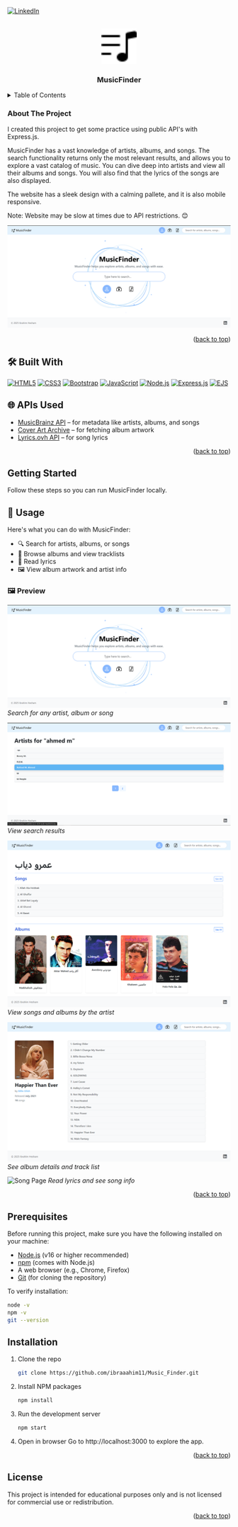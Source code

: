 <a id="readme-top"></a>
[![LinkedIn](https://img.shields.io/badge/LinkedIn-Profile-blue?logo=linkedin)](https://www.linkedin.com/in/ibrahim-hesham-abdel-dayem/)

<!-- PROJECT LOGO -->
<br />
<div align="center">
  <a href="https://github.com/ibraaahim11/Music_Finder">
    <img src="public/images/logo.svg" alt="Logo" width="80" height="80">
  </a>

<h3 align="center">MusicFinder</h3>

</div>

<!-- TABLE OF CONTENTS -->
<details>
  <summary>Table of Contents</summary>
  <ol>
    <li>
      <a href="#about-the-project">About The Project</a>
      <ul>
        <li><a href="#built-with">Built With</a></li>
        <li><a href="#ap-is-used">APIs Used</a></li>
      </ul>
    </li>
    <li><a href="#getting-started">Getting Started</a></li>
    <li>
      <a href="#usage">Usage</a>
      <ul>
        <li><a href="#preview">Preview</a></li>
      </ul>
    </li>
    <li><a href="#prerequisites">Prerequisites</a></li>
    <li><a href="#installation">Installation</a></li>
    <li><a href="#license">License</a></li>
  </ol>
</details>


<!-- ABOUT THE PROJECT -->

### <a id="about-the-project"></a>About The Project

I created this project to get some practice using public API's with Express.js.

MusicFinder has a vast knowledge of artists, albums, and songs. The search functionality returns only the most relevant results, and allows you to explore a vast catalog of music. You can dive deep into artists and view all their albums and songs. You will also find that the lyrics of the songs are also displayed.

The website has a sleek design with a calming pallete, and it is also mobile responsive.

Note: Website may be slow at times due to API restrictions. 😊

![Search Example](./public/images/readme-images/home-sample.png)

<p align="right">(<a href="#readme-top">back to top</a>)</p>

## <a id="built-with"></a>🛠️ Built With

[![HTML5](https://img.shields.io/badge/HTML5-E34F26?style=for-the-badge&logo=html5&logoColor=white)](https://developer.mozilla.org/en-US/docs/Web/HTML)
[![CSS3](https://img.shields.io/badge/CSS3-1572B6?style=for-the-badge&logo=css3&logoColor=white)](https://developer.mozilla.org/en-US/docs/Web/CSS)
[![Bootstrap](https://img.shields.io/badge/Bootstrap-7952B3?style=for-the-badge&logo=bootstrap&logoColor=white)](https://getbootstrap.com/)
[![JavaScript](https://img.shields.io/badge/JavaScript-F7DF1E?style=for-the-badge&logo=javascript&logoColor=black)](https://developer.mozilla.org/en-US/docs/Web/JavaScript)
[![Node.js](https://img.shields.io/badge/Node.js-339933?style=for-the-badge&logo=nodedotjs&logoColor=white)](https://nodejs.org/)
[![Express.js](https://img.shields.io/badge/Express.js-000000?style=for-the-badge&logo=express&logoColor=white)](https://expressjs.com/)
[![EJS](https://img.shields.io/badge/EJS-8C8C8C?style=for-the-badge&logo=ejs&logoColor=white)](https://ejs.co/)

## <a id="ap-is-used"></a>🌐 APIs Used

- [MusicBrainz API](https://musicbrainz.org/doc/MusicBrainz_API) – for metadata like artists, albums, and songs
- [Cover Art Archive](https://musicbrainz.org/doc/Cover_Art_Archive) – for fetching album artwork
- [Lyrics.ovh API](https://lyricsovh.docs.apiary.io/#) – for song lyrics

<p align="right">(<a href="#readme-top">back to top</a>)</p>

<!-- GETTING STARTED -->

## <a id="getting-started"></a>Getting Started

Follow these steps so you can run MusicFinder locally.

<!-- USAGE EXAMPLES -->

## <a id="usage"></a>📖 Usage

Here's what you can do with MusicFinder:

- 🔍 Search for artists, albums, or songs
- 🎵 Browse albums and view tracklists
- 📜 Read lyrics
- 🖼️ View album artwork and artist info

### <a id="preview"></a>🖼️ Preview

![Search Example](./public/images/readme-images/home-sample.png)
_Search for any artist, album or song_

![Search Results Example](./public/images/readme-images/search-results.png)
_View search results_

![Artist Page](./public/images/readme-images/artist.png)
_View songs and albums by the artist_

![Album Page](./public/images/readme-images/album.png)
_See album details and track list_

![Song Page](./public/images/readme-images/song.png)
_Read lyrics and see song info_

<p align="right">(<a href="#readme-top">back to top</a>)</p>

## <a id="prerequisites"></a>Prerequisites

Before running this project, make sure you have the following installed on your machine:

- [Node.js](https://nodejs.org/) (v16 or higher recommended)
- [npm](https://www.npmjs.com/) (comes with Node.js)
- A web browser (e.g., Chrome, Firefox)
- [Git](https://git-scm.com/) (for cloning the repository)

To verify installation:

```bash
node -v
npm -v
git --version
```

## <a id="installation"></a>Installation

1. Clone the repo

   ```sh
   git clone https://github.com/ibraaahim11/Music_Finder.git
   ```

2. Install NPM packages

   ```sh
   npm install
   ```

3. Run the development server
   ```sh
   npm start
   ```
4. Open in browser
   Go to http://localhost:3000 to explore the app.

<p align="right">(<a href="#readme-top">back to top</a>)</p>

<!-- LICENSE -->

## <a id="license"></a>License

This project is intended for educational purposes only and is not licensed for commercial use or redistribution.

<p align="right">(<a href="#readme-top">back to top</a>)</p>
